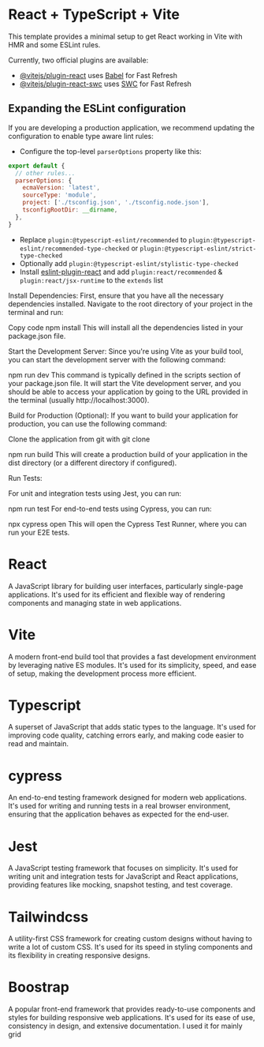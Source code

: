 # React + TypeScript + Vite

This template provides a minimal setup to get React working in Vite with HMR and some ESLint rules.

Currently, two official plugins are available:

- [@vitejs/plugin-react](https://github.com/vitejs/vite-plugin-react/blob/main/packages/plugin-react/README.md) uses [Babel](https://babeljs.io/) for Fast Refresh
- [@vitejs/plugin-react-swc](https://github.com/vitejs/vite-plugin-react-swc) uses [SWC](https://swc.rs/) for Fast Refresh

## Expanding the ESLint configuration

If you are developing a production application, we recommend updating the configuration to enable type aware lint rules:

- Configure the top-level `parserOptions` property like this:

```js
export default {
  // other rules...
  parserOptions: {
    ecmaVersion: 'latest',
    sourceType: 'module',
    project: ['./tsconfig.json', './tsconfig.node.json'],
    tsconfigRootDir: __dirname,
  },
}
```

- Replace `plugin:@typescript-eslint/recommended` to `plugin:@typescript-eslint/recommended-type-checked` or `plugin:@typescript-eslint/strict-type-checked`
- Optionally add `plugin:@typescript-eslint/stylistic-type-checked`
- Install [eslint-plugin-react](https://github.com/jsx-eslint/eslint-plugin-react) and add `plugin:react/recommended` & `plugin:react/jsx-runtime` to the `extends` list


Install Dependencies:
First, ensure that you have all the necessary dependencies installed. Navigate to the root directory of your project in the terminal and run:


Copy code
npm install
This will install all the dependencies listed in your package.json file.

Start the Development Server:
Since you're using Vite as your build tool, you can start the development server with the following command:



npm run dev
This command is typically defined in the scripts section of your package.json file. It will start the Vite development server, and you should be able to access your application by going to the URL provided in the terminal (usually http://localhost:3000).

Build for Production (Optional):
If you want to build your application for production, you can use the following command:

Clone the application from git with git clone

npm run build
This will create a production build of your application in the dist directory (or a different directory if configured).

Run Tests:

For unit and integration tests using Jest, you can run:


npm run test
For end-to-end tests using Cypress, you can run:


npx cypress open
This will open the Cypress Test Runner, where you can run your E2E tests.


# React
A JavaScript library for building user interfaces, particularly single-page applications. It's used for its efficient and flexible way of rendering components and managing state in web applications.

# Vite
A modern front-end build tool that provides a fast development environment by leveraging native ES modules. It's used for its simplicity, speed, and ease of setup, making the development process more efficient.

# Typescript
A superset of JavaScript that adds static types to the language. It's used for improving code quality, catching errors early, and making code easier to read and maintain.

# cypress
An end-to-end testing framework designed for modern web applications. It's used for writing and running tests in a real browser environment, ensuring that the application behaves as expected for the end-user.

# Jest
A JavaScript testing framework that focuses on simplicity. It's used for writing unit and integration tests for JavaScript and React applications, providing features like mocking, snapshot testing, and test coverage.

# Tailwindcss
A utility-first CSS framework for creating custom designs without having to write a lot of custom CSS. It's used for its speed in styling components and its flexibility in creating responsive designs.

# Boostrap
A popular front-end framework that provides ready-to-use components and styles for building responsive web applications. It's used for its ease of use, consistency in design, and extensive documentation. I used it for mainly grid